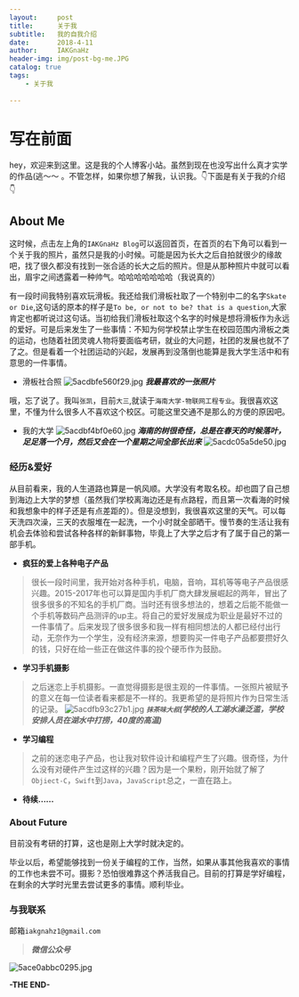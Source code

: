 ```yaml
---
layout:     post
title:      关于我
subtitle:   我的自我介绍
date:       2018-4-11
author:     IAKGnaHz
header-img: img/post-bg-me.JPG
catalog: true
tags:
    - 关于我
    
---
```

#  写在前面
hey，欢迎来到这里。这是我的个人博客小站。虽然到现在也没写出什么真才实学的作品(逃～～  。不管怎样，如果你想了解我，认识我。👇下面是有关于我的介绍👇
## About Me
这时候，点击左上角的`IAKGnaHz Blog`可以返回首页，在首页的右下角可以看到一个关于我的照片，虽然只是我的小时候。可能是因为长大之后自拍就很少的缘故吧，找了很久都没有找到一张合适的长大之后的照片。但是从那种照片中就可以看出，眉宇之间透露着一种帅气。哈哈哈哈哈哈哈（我说真的）

有一段时间我特别喜欢玩滑板。我还给我们滑板社取了一个特别中二的名字`Skate or Die`,这句话的原本的样子是`To be, or not to be? that is a question`,大家肯定也都听说过这句话。当初给我们滑板社取这个名字的时候是想将滑板作为永远的爱好。可是后来发生了一些事情：不知为何学校禁止学生在校园范围内滑板之类的运动，也随着社团灵魂人物将要面临考研，就业的大问题，社团的发展也就不了了之。但是看着一个社团运动的兴起，发展再到没落倒也能算是我大学生活中和有意思的一件事情。

+ 滑板社合照
![5acdbfe560f29.jpg](https://i.loli.net/2018/04/11/5acdbfe560f29.jpg)
***我最喜欢的一张照片***

哦，忘了说了。我叫`张凯`，目前`大三`,就读于`海南大学-物联网工程专业`。我很喜欢这里，不懂为什么很多人不喜欢这个校区。可能这里交通不是那么的方便的原因吧。

+ 我的大学
 ![5acdbf4bf0e60.jpg](https://i.loli.net/2018/04/11/5acdbf4bf0e60.jpg)
***海南的树很奇怪，总是在春天的时候落叶，足足落一个月，然后又会在一个星期之间全部长出来*** 
 ![5acdc05a5de50.jpg](https://i.loli.net/2018/04/11/5acdc05a5de50.jpg)

### 经历&爱好
从目前看来，我的人生道路也算是一帆风顺。大学没有考取名校。却也圆了自己想到海边上大学的梦想（虽然我们学校离海边还是有点路程，而且第一次看海的时候和我想象中的样子还是有点差距的）。但是没想到，我很喜欢这里的天气。可以每天洗四次澡，三天的衣服堆在一起洗，一个小时就全部晒干。慢节奏的生活让我有机会去体验和尝试各种各样的新鲜事物，毕竟上了大学之后才有了属于自己的第一部手机。

+ **疯狂的爱上各种电子产品**

> 很长一段时间里，我开始对各种手机，电脑，音响，耳机等等电子产品很感兴趣。2015-2017年也可以算是国内手机厂商大肆发展崛起的两年，冒出了很多很多的不知名的手机厂商。当时还有很多想法的，想着之后能不能做一个手机等数码产品测评的up主。将自己的爱好发展成为职业是最好不过的一件事情了。后来发现了很多很多和我一样有相同想法的人都已经付出行动，无奈作为一个学生，没有经济来源，想要购买一件电子产品都要攒好久的钱，只好在给一些正在做这件事的投个硬币作为鼓励。

+ **学习手机摄影**

> 之后迷恋上手机摄影。一直觉得摄影是很主观的一件事情。一张照片被赋予的意义在每一位读者看来都是不一样的。我更希望的是将照片作为日常生活的记录。
![5acdfb93c27b1.jpg](https://i.loli.net/2018/04/11/5acdfb93c27b1.jpg)
***`抹茶味大叔`(学校的人工湖水澡泛滥，学校安排人员在湖水中打捞，40度的高温)***

+ **学习编程**

> 之前的迷恋电子产品，也让我对软件设计和编程产生了兴趣。很奇怪，为什么没有对硬件产生过这样的兴趣？因为是一个果粉，刚开始就了解了`Objiect-C`，`Swift`到`Java`，`JavaScript`总之，一直在路上。

+ **待续......**

### About Future
目前没有考研的打算，这也是刚上大学时就决定的。

毕业以后，希望能够找到一份关于编程的工作，当然，如果从事其他我喜欢的事情的工作也未尝不可。摄影？恐怕很难靠这个养活我自己。目前的打算是学好编程，在剩余的大学时光里去尝试更多的事情。顺利毕业。

### 与我联系
邮箱`iakgnahz1@gmail.com`

> ***微信公众号***
 
 ![5ace0abbc0295.jpg](https://i.loli.net/2018/04/11/5ace0abbc0295.jpg)
 

**-THE END-**





















